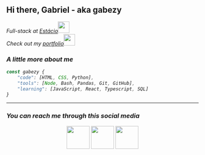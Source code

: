 ## <h2> Hi there, Gabriel - aka <b>gabezy</b> </h2>

<p><em>Full-stack at <a href="https://estacio.br/">Estácio</a><img src="https://media.giphy.com/media/fYSnHlufseco8Fh93Z/giphy.gif" width="30">
</br>Check out my <a href="https://gmdeveloper.netlify.app/">portfolio</a><img src="https://media1.giphy.com/media/qgQUggAC3Pfv687qPC/giphy.gif?cid=ecf05e474ymyva0xji64a3b16rz5jcek5b5bhns8n5vvqti3&rid=giphy.gif&ct=g" width="30">

### A little more about me

```javascript
const gabezy {
	"code": [HTML, CSS, Python],
	"tools": [Node, Bash, Pandas, Git, GitHub],
    "learning": [JavaScript, React, Typescript, SQL]
}
```

---

<h3>You can reach me through this social media</h3>
<p align="center">
<a href= "www.linkedin.com/in/gabriel--moreira"><img src="https://cdn.jsdelivr.net/npm/simple-icons@3.0.1/icons/linkedin.svg" height="60"/></a>
<a href= "https://github.com/gabezy"><img src="https://cdn.jsdelivr.net/npm/simple-icons@3.0.1/icons/github.svg" height="60"/></a>
<a href="mailto:gabrielmoreira2705@gmail.com"><img src="https://cdn.jsdelivr.net/npm/simple-icons@3.0.1/icons/gmail.svg" alt="" height="60"></a>
</p>
